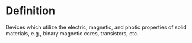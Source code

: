 # Definition

Devices which utilize the electric, magnetic, and photic properties of
solid materials, e.g., binary magnetic cores, transistors, etc.
